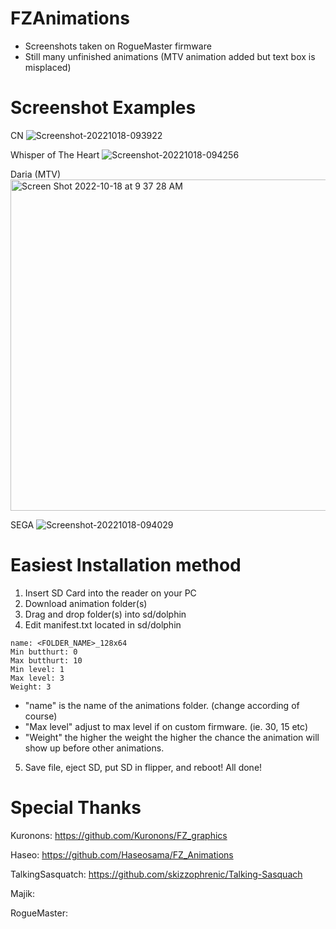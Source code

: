 # FZAnimations
- Screenshots taken on RogueMaster firmware
- Still many unfinished animations (MTV animation added but text box is misplaced)

# Screenshot Examples
CN
![Screenshot-20221018-093922](https://user-images.githubusercontent.com/110960847/196475460-36394bbb-1be7-4ebd-a62e-a21e0c6d72e5.png)

Whisper of The Heart
![Screenshot-20221018-094256](https://user-images.githubusercontent.com/110960847/196475550-bcae5555-bf9b-4531-8086-6ad2af94e91a.png)

Daria (MTV)
<img width="530" alt="Screen Shot 2022-10-18 at 9 37 28 AM" src="https://user-images.githubusercontent.com/110960847/196475760-bde51d7f-a55b-4e9e-9877-01642b845c3d.png">

SEGA
![Screenshot-20221018-094029](https://user-images.githubusercontent.com/110960847/196475809-bb633dbe-5c1c-4699-9c35-72e49959a60f.png)

# Easiest Installation method
1. Insert SD Card into the reader on your PC
2. Download animation folder(s)
3. Drag and drop folder(s) into sd/dolphin
4. Edit manifest.txt located in sd/dolphin
```
name: <FOLDER_NAME>_128x64
Min butthurt: 0
Max butthurt: 10
Min level: 1
Max level: 3
Weight: 3
```
- "name" is the name of the animations folder. (change according of course)
- "Max level" adjust to max level if on custom firmware. (ie. 30, 15 etc)
- "Weight" the higher the weight the higher the chance the animation will show up before other animations.
 
 5. Save file, eject SD, put SD in flipper, and reboot! All done!

# Special Thanks
Kuronons: https://github.com/Kuronons/FZ_graphics

Haseo: https://github.com/Haseosama/FZ_Animations

TalkingSasquatch: https://github.com/skizzophrenic/Talking-Sasquach

Majik: 

RogueMaster:
